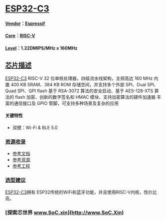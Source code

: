 ﻿# [ESP32-C3](https://github.com/SoCXin/ESP32-C3)

#### [Vendor](https://github.com/SoCXin/Vendor)：[Espressif](https://github.com/SoCXin/espressif)
#### [Core](https://github.com/SoCXin/RISC-V)：[RISC-V](https://github.com/SoCXin/RISC-V)
#### [Level](https://github.com/SoCXin/Level)：1.22DMIPS/MHz x 160MHz

## [芯片描述](https://github.com/SoCXin/ESP32-C3/wiki)

[ESP32-C3](https://github.com/SoCXin/ESP32-C3) RISC-V 32 位单核处理器，四级流水线架构，主频高达 160 MHz
内置 400 KB SRAM、384 KB ROM 存储空间，并支持多个外部 SPI、Dual SPI、Quad SPI、QPI flash
基于 RSA-3072 算法的安全启动、基于 AES-128-XTS 算法的 flash 加密、创新的数字签名和 HMAC 模块、支持加密算法的硬件加速器
丰富的通信接口及 GPIO 管脚，可支持多种场景及复杂的应用

#### 关键特性

* 双模：Wi-Fi & BLE 5.0


### [资源收录](https://github.com/SoCXin)

* [参考文档](docs/)
* [参考资源](src/)
* [参考工程](project/)

### [选型建议](https://github.com/SoCXin)

[ESP32-C3](https://github.com/SoCXin/ESP32-C3)拥有 ESP32传统的WiFi和蓝牙功能，并且使用RISC-V内核，性价比高。

###  [探索芯世界 www.SoC.xin](http://www.SoC.Xin)
